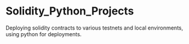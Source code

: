 # Solidity_Python_Projects
Deploying solidity contracts to various testnets and local environments, using python for deployments. 
